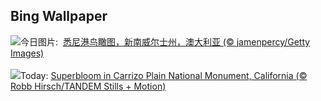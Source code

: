 ## Bing Wallpaper
![](https://www.bing.com/th?id=OHR.SydneyHarbour_ZH-CN8119451632_UHD.jpg&w=1000)今日图片: &nbsp;[悉尼港鸟瞰图，新南威尔士州，澳大利亚 (© jamenpercy/Getty Images)](https://www.bing.com/th?id=OHR.SydneyHarbour_ZH-CN8119451632_UHD.jpg)
<br><br/>
![](https://www.bing.com/th?id=OHR.CarrizoBloom_EN-US2504669059_UHD.jpg&w=1000)Today: [Superbloom in Carrizo Plain National Monument, California (© Robb Hirsch/TANDEM Stills + Motion)](https://www.bing.com/th?id=OHR.CarrizoBloom_EN-US2504669059_UHD.jpg)
<br><br/>
